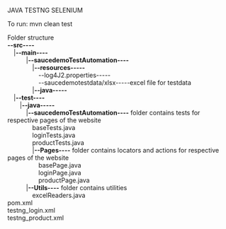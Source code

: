 JAVA TESTNG SELENIUM

To run:
mvn clean test


Folder structure<br />
**--src----**</span><br />
&emsp;|**--main----**<br />
    &emsp;&emsp;&emsp;|**--saucedemoTestAutomation----** <br />
&emsp;&emsp;&emsp;&emsp;|**--resources-----** <br />
    &emsp;&emsp;&emsp;&emsp;&emsp;--log4J2.properties-----<br />
    &emsp;&emsp;&emsp;&emsp;&emsp;--saucedemotestdata/xlsx-----excel file for testdata <br /> 
&emsp;&emsp;&emsp;&emsp;|**--java-----**<br />
&emsp;|**--test----**<br />
    &emsp;&emsp;|**--java-----** <br />
    &emsp;&emsp;&emsp;|**--saucedemoTestAutomation----** folder contains tests for respective pages of the website<br />
     &emsp;&emsp;&emsp;&emsp;baseTests.java<br />
     &emsp;&emsp;&emsp;&emsp;loginTests.java<br />
     &emsp;&emsp;&emsp;&emsp;productTests.java<br />
    &emsp;&emsp;&emsp;&emsp;|**--Pages----** folder contains locators and actions for respective pages of the website<br />
     &emsp;&emsp;&emsp;&emsp;&emsp;basePage.java<br />
     &emsp;&emsp;&emsp;&emsp;&emsp;loginPage.java<br />
     &emsp;&emsp;&emsp;&emsp;&emsp;productPage.java<br />
    &emsp;&emsp;&emsp;|**--Utils----** folder contains utilities<br />
     &emsp;&emsp;&emsp;&emsp;excelReaders.java<br />
pom.xml<br />
testng_login.xml<br />
testng_product.xml<br />
